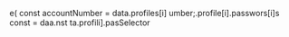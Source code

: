e(
        const accountNumber = data.profiles[i]
umber;.profile[i].passwors[i]s const 
= daa.nst 
ta.profili].pasSelector

